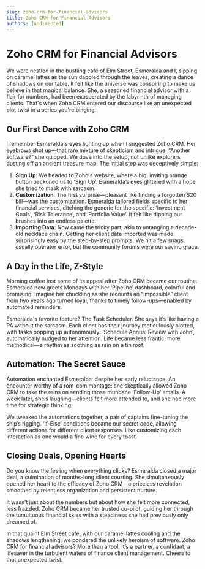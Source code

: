 ```yaml
---
slug: zoho-crm-for-financial-advisors
title: Zoho CRM for Financial Advisors
authors: [undirected]
---
```


# Zoho CRM for Financial Advisors

We were nestled in the bustling café of Elm Street, Esmeralda and I, sipping on caramel lattes as the sun dappled through the leaves, creating a dance of shadows on our table. It felt like the universe was conspiring to make us believe in that magical balance. She, a seasoned financial advisor with a flair for numbers, had been exasperated by the labyrinth of managing clients. That's when Zoho CRM entered our discourse like an unexpected plot twist in a series you're binging.

## Our First Dance with Zoho CRM
I remember Esmeralda's eyes lighting up when I suggested Zoho CRM. Her eyebrows shot up—that rare mixture of skepticism and intrigue. “Another software?” she quipped. We dove into the setup, not unlike explorers dusting off an ancient treasure map. The initial step was deceptively simple: 

1. **Sign Up**: We headed to Zoho's website, where a big, inviting orange button beckoned us to ‘Sign Up’. Esmeralda’s eyes glittered with a hope she tried to mask with sarcasm.
2. **Customization**: The first surprise—pleasant like finding a forgotten $20 bill—was the customization. Esmeralda tailored fields specific to her financial services, ditching the generic for the specific: ‘Investment Goals’, ‘Risk Tolerance’, and ‘Portfolio Value’. It felt like dipping our brushes into an endless palette.
3. **Importing Data**: Now came the tricky part, akin to untangling a decade-old necklace chain. Getting her client data imported was made surprisingly easy by the step-by-step prompts. We hit a few snags, usually operator error, but the community forums were our saving grace.

## A Day in the Life, Z-Style
Morning coffee lost some of its appeal after Zoho CRM became our routine. Esmeralda now greets Mondays with her ‘Pipeline’ dashboard, colorful and promising. Imagine her chuckling as she recounts an “impossible” client from two years ago turned loyal, thanks to timely follow-ups—enabled by automated reminders.

Esmeralda's favorite feature? The Task Scheduler. She says it’s like having a PA without the sarcasm. Each client has their journey meticulously plotted, with tasks popping up autonomously: ‘Schedule Annual Review with John’, automatically nudged to her attention. Life became less frantic, more methodical—a rhythm as soothing as rain on a tin roof.

## Automation: The Secret Sauce
Automation enchanted Esmeralda, despite her early reluctance. An encounter worthy of a rom-com montage: she skeptically allowed Zoho CRM to take the reins on sending those mundane ‘Follow-Up’ emails. A week later, she’s laughing—clients felt more attended to, and she had more time for strategic thinking. 

We tweaked the automations together, a pair of captains fine-tuning the ship’s rigging. ‘If-Else’ conditions became our secret code, allowing different actions for different client responses. Like customizing each interaction as one would a fine wine for every toast.

## Closing Deals, Opening Hearts
Do you know the feeling when everything clicks? Esmeralda closed a major deal, a culmination of months-long client courting. She simultaneously opened her heart to the efficacy of Zoho CRM—a priceless revelation smoothed by relentless organization and persistent nurture.

It wasn’t just about the numbers but about how she felt more connected, less frazzled. Zoho CRM became her trusted co-pilot, guiding her through the tumultuous financial skies with a steadiness she had previously only dreamed of.

In that quaint Elm Street café, with our caramel lattes cooling and the shadows lengthening, we pondered the unlikely heroism of software. Zoho CRM for financial advisors? More than a tool. It’s a partner, a confidant, a lifesaver in the turbulent waters of finance client management. Cheers to that unexpected twist.